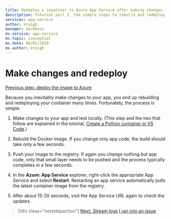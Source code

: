 ```yaml
---
title: Redeploy a conatiner to Azure App Service after making changes in Visual Studio Code
description: Tutorial part 3, the simple steps to rebuild and redeploy a container image.
services: app-service
author: kraigb
manager: barbkess
ms.service: app-service
ms.topic: conceptual
ms.date: 09/02/2019
ms.author: kraigb
---
```


# Make changes and redeploy

[Previous step: deploy the image to Azure](tutorial-deploy-containers-02.md)

Because you inevitably make changes to your app, you end up rebuilding and redeploying your container many times. Fortunately, the process is simple:

1. Make changes to your app and test locally. (This step and the two that follow are explained in the tutorial, [Create a Python container in VS Code](https://code.visualstudio.com/docs/python/tutorial-create-container).)

1. Rebuild the Docker image. If you change only app code, the build should take only a few seconds.

1. Push your image to the registry. If again you change nothing but app code, only that small layer needs to be pushed and the process typically completes in a few seconds.

1. In the **Azure: App Service** explorer, right-click the appropriate App Service and select **Restart**. Restarting an app service automatically pulls the latest container image from the registry.

1. After about 15-20 seconds, visit the App Service URL again to check the updates.

> [!div class="nextstepaction"]
> [Next: Stream logs](tutorial-deploy-containers-04.md) [I ran into an issue](https://www.research.net/r/PWZWZ52?tutorial=vscode-appservice-containers&step=03-make-changes-redeploy)
